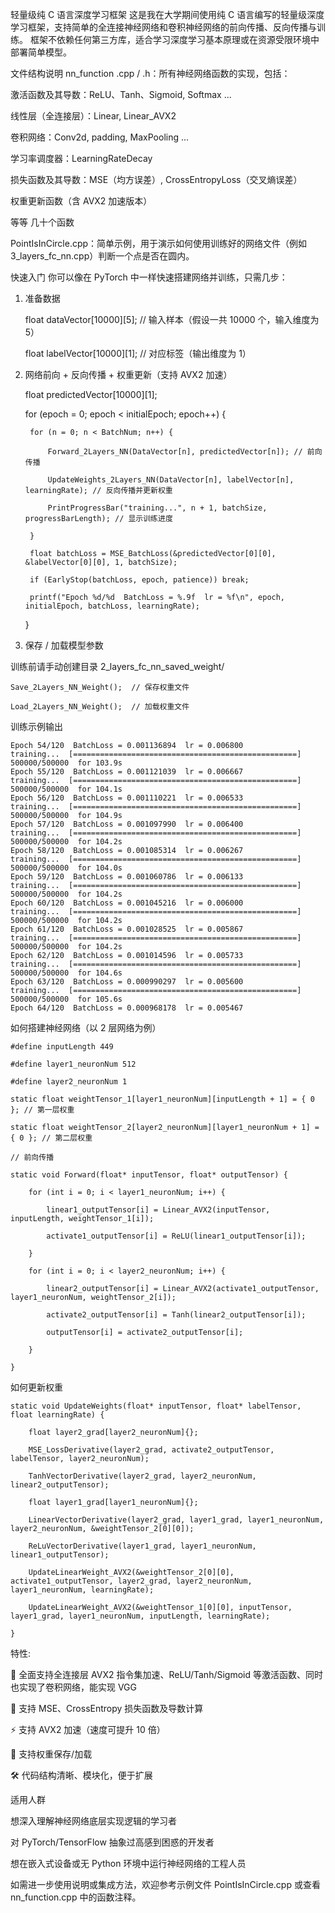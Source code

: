 轻量级纯 C 语言深度学习框架
这是我在大学期间使用纯 C 语言编写的轻量级深度学习框架，支持简单的全连接神经网络和卷积神经网络的前向传播、反向传播与训练。
框架不依赖任何第三方库，适合学习深度学习基本原理或在资源受限环境中部署简单模型。

文件结构说明
nn_function .cpp / .h：所有神经网络函数的实现，包括：

激活函数及其导数：ReLU、Tanh、Sigmoid, Softmax ...

线性层（全连接层）：Linear, Linear_AVX2

卷积网络：Conv2d, padding, MaxPooling ...

学习率调度器：LearningRateDecay

损失函数及其导数：MSE（均方误差）, CrossEntropyLoss（交叉熵误差）

权重更新函数（含 AVX2 加速版本）

等等 几十个函数

PointIsInCircle.cpp：简单示例，用于演示如何使用训练好的网络文件（例如 3_layers_fc_nn.cpp）判断一个点是否在圆内。

快速入门
你可以像在 PyTorch 中一样快速搭建网络并训练，只需几步：

1. 准备数据
   
    float dataVector[10000][5];      // 输入样本（假设一共 10000 个，输入维度为 5）

    float labelVector[10000][1];     // 对应标签（输出维度为 1）

3. 网络前向 + 反向传播 + 权重更新（支持 AVX2 加速）

    float predictedVector[10000][1];
    
    for (epoch = 0; epoch < initialEpoch; epoch++) {
    
        for (n = 0; n < BatchNum; n++) {
        
            Forward_2Layers_NN(DataVector[n], predictedVector[n]); // 前向传播
            
            UpdateWeights_2Layers_NN(DataVector[n], labelVector[n], learningRate); // 反向传播并更新权重
            
            PrintProgressBar("training...", n + 1, batchSize, progressBarLength); // 显示训练进度
            
        }
        
        float batchLoss = MSE_BatchLoss(&predictedVector[0][0], &labelVector[0][0], 1, batchSize);
        
        if (EarlyStop(batchLoss, epoch, patience)) break;
        
        printf("Epoch %d/%d  BatchLoss = %.9f  lr = %f\n", epoch, initialEpoch, batchLoss, learningRate);
        
    }

4. 保存 / 加载模型参数
   
训练前请手动创建目录 2_layers_fc_nn_saved_weight/

    Save_2Layers_NN_Weight();  // 保存权重文件
    
    Load_2Layers_NN_Weight();  // 加载权重文件

训练示例输出

    Epoch 54/120  BatchLoss = 0.001136894  lr = 0.006800
    training...  [==================================================] 500000/500000  for 103.9s
    Epoch 55/120  BatchLoss = 0.001121039  lr = 0.006667
    training...  [==================================================] 500000/500000  for 104.1s
    Epoch 56/120  BatchLoss = 0.001110221  lr = 0.006533
    training...  [==================================================] 500000/500000  for 104.9s
    Epoch 57/120  BatchLoss = 0.001097990  lr = 0.006400
    training...  [==================================================] 500000/500000  for 104.2s
    Epoch 58/120  BatchLoss = 0.001085314  lr = 0.006267
    training...  [==================================================] 500000/500000  for 104.0s
    Epoch 59/120  BatchLoss = 0.001060786  lr = 0.006133
    training...  [==================================================] 500000/500000  for 104.2s
    Epoch 60/120  BatchLoss = 0.001045216  lr = 0.006000
    training...  [==================================================] 500000/500000  for 104.2s
    Epoch 61/120  BatchLoss = 0.001028525  lr = 0.005867
    training...  [==================================================] 500000/500000  for 104.2s
    Epoch 62/120  BatchLoss = 0.001014596  lr = 0.005733
    training...  [==================================================] 500000/500000  for 104.6s
    Epoch 63/120  BatchLoss = 0.000990297  lr = 0.005600
    training...  [==================================================] 500000/500000  for 105.6s
    Epoch 64/120  BatchLoss = 0.000968178  lr = 0.005467

如何搭建神经网络（以 2 层网络为例）

    #define inputLength 449
    
    #define layer1_neuronNum 512
    
    #define layer2_neuronNum 1
    
    static float weightTensor_1[layer1_neuronNum][inputLength + 1] = { 0 }; // 第一层权重
    
    static float weightTensor_2[layer2_neuronNum][layer1_neuronNum + 1] = { 0 }; // 第二层权重
    
    // 前向传播
    
    static void Forward(float* inputTensor, float* outputTensor) {
    
        for (int i = 0; i < layer1_neuronNum; i++) {
        
            linear1_outputTensor[i] = Linear_AVX2(inputTensor, inputLength, weightTensor_1[i]);
            
            activate1_outputTensor[i] = ReLU(linear1_outputTensor[i]);
            
        }
        
        for (int i = 0; i < layer2_neuronNum; i++) {
        
            linear2_outputTensor[i] = Linear_AVX2(activate1_outputTensor, layer1_neuronNum, weightTensor_2[i]);
            
            activate2_outputTensor[i] = Tanh(linear2_outputTensor[i]);
            
            outputTensor[i] = activate2_outputTensor[i];
            
        }
        
    }

如何更新权重

    static void UpdateWeights(float* inputTensor, float* labelTensor, float learningRate) {
    
        float layer2_grad[layer2_neuronNum]{};
        
        MSE_LossDerivative(layer2_grad, activate2_outputTensor, labelTensor, layer2_neuronNum);
        
        TanhVectorDerivative(layer2_grad, layer2_neuronNum, linear2_outputTensor);
    
        float layer1_grad[layer1_neuronNum]{};
        
        LinearVectorDerivative(layer2_grad, layer1_grad, layer1_neuronNum, layer2_neuronNum, &weightTensor_2[0][0]);
        
        ReLuVectorDerivative(layer1_grad, layer1_neuronNum, linear1_outputTensor);
    
        UpdateLinearWeight_AVX2(&weightTensor_2[0][0], activate1_outputTensor, layer2_grad, layer2_neuronNum, layer1_neuronNum, learningRate);
        
        UpdateLinearWeight_AVX2(&weightTensor_1[0][0], inputTensor, layer1_grad, layer1_neuronNum, inputLength, learningRate);
        
    }

特性:

🧠 全面支持全连接层 AVX2 指令集加速、ReLU/Tanh/Sigmoid 等激活函数、同时也实现了卷积网络，能实现 VGG

🧮 支持 MSE、CrossEntropy 损失函数及导数计算

⚡ 支持 AVX2 加速（速度可提升 10 倍）

💾 支持权重保存/加载

🛠️ 代码结构清晰、模块化，便于扩展

适用人群

想深入理解神经网络底层实现逻辑的学习者

对 PyTorch/TensorFlow 抽象过高感到困惑的开发者

想在嵌入式设备或无 Python 环境中运行神经网络的工程人员

如需进一步使用说明或集成方法，欢迎参考示例文件 PointIsInCircle.cpp 或查看 nn_function.cpp 中的函数注释。













